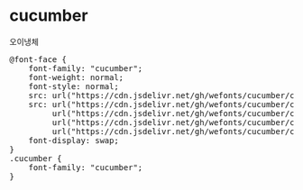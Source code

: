 # cucumber
오이냉체

<pre>
@font-face {
    font-family: "cucumber";
    font-weight: normal;
    font-style: normal;
    src: url("https://cdn.jsdelivr.net/gh/wefonts/cucumber/cucumber.eot");
    src: url("https://cdn.jsdelivr.net/gh/wefonts/cucumber/cucumber.eot?#iefix") format("embedded-opentype"),
         url("https://cdn.jsdelivr.net/gh/wefonts/cucumber/cucumber.woff2") format("woff2"),
         url("https://cdn.jsdelivr.net/gh/wefonts/cucumber/cucumber.woff") format("woff"),
         url("https://cdn.jsdelivr.net/gh/wefonts/cucumber/cucumber.ttf") format("truetype");
    font-display: swap;
}
.cucumber {
    font-family: "cucumber";
}
</pre>
